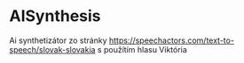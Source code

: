 # AISynthesis
Ai synthetizátor zo stránky https://speechactors.com/text-to-speech/slovak-slovakia s použítím hlasu Viktória
